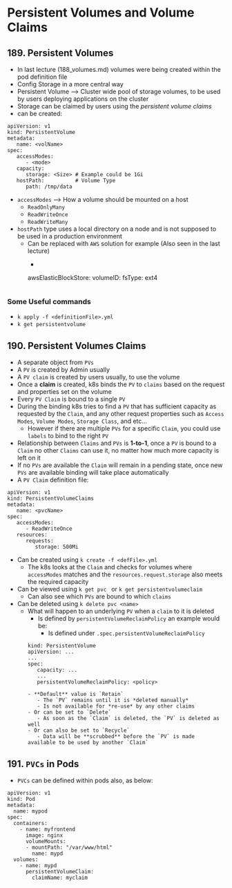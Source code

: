Persistent Volumes and Volume Claims
====================================

## 189. Persistent Volumes
- In last lecture (188_volumes.md) volumes were being created within the pod definition file
- Config Storage in a more central way
- Persistent Volume --> Cluster wide pool of storage volumes, to be used by users deploying applications on the cluster
- Storage can be claimed by users using the *persistent volume claims*
- can be created:
```
apiVersion: v1
kind: PersistentVolume
metadata:
   name: <volName>
spec:
   accessModes:
      - <mode>
   capacity:
      storage: <Size> # Example could be 1Gi
   hostPath:          # Volume Type
      path: /tmp/data
```

- `accessModes` --> How a volume should be mounted on a host
   - `ReadOnlyMany`
   - `ReadWriteOnce`
   - `ReadWriteMany`
- `hostPath` type uses a local directory on a node and is not supposed to be used in a production environment
   - Can be replaced with `AWS` solution for example (Also seen in the last lecture)
      - ```
      awsElasticBlockStore:
         volumeID: <volume-id>
         fsType: ext4
      ```

### Some Useful commands
- `k apply -f <definitionFile>.yml`
- `k get persistentvolume`

## 190. Persistent Volumes Claims
- A separate object from `PVs`
- A `PV` is created by Admin usually
- A `PV claim` is created by users usually, to use the volume
- Once a **claim** is created, k8s binds the `PV` to `claims` based on the request and properties set on the volume
- Every `PV Claim` is bound to a single `PV`
- During the binding k8s tries to find a `PV` that has sufficient capacity as requested by the `Claim`, and any other request properties such as `Access Modes`, `Volume Modes`, `Storage Class`, and etc...
   - However if there are multiple `PVs` for a specific `Claim`, you could use `labels` to bind to the right `PV`
- Relationship between `Claims` and `PVs` is **1-to-1**, once a `PV` is bound to a `Claim` no other `Claims` can use it, no matter how much more capacity is left on it
- If no `PVs` are available the `Claim` will remain in a pending state, once new `PVs` are available binding will take place automatically
- A `PV Claim` definition file:
```
apiVersion: v1
kind: PersistentVolumeClaims
metadata:
   name: <pvcName>
spec:
   accessModes:
      - ReadWriteOnce
   resources:
      requests:
         storage: 500Mi
```

- Can be created using `k create -f <defFile>.yml`
   - The k8s looks at the `Claim` and checks for volumes where `accessModes` matches and the `resources.request.storage` also meets the required capacity
- Can be viewed using `k get pvc ` or `k get persistentvolumeclaim`
   - Can also see which `PVs` are bound to which `claims`
- Can be deleted using `k delete pvc <name>`
   - What will happen to an underlying `PV` when a `claim` to it is deleted
      - Is defined by `persistentVolumeReclaimPolicy` an example would be:
         - Is defined under `.spec.persistentVolumeReclaimPolicy`
      ```
      kind: PersistentVolume
      apiVersion: ...
      ...
      spec:
         capacity: ...
         ...
         persistentVolumeReclaimPolicy: <policy>
      ```
         - **Default** value is `Retain`
            - The `PV` remains until it is *deleted manually*
            - Is not available for *re-use* by any other claims
         - Or can be set to `Delete`
            - As soon as the `Claim` is deleted, the `PV` is deleted as well
         - Or can also be set to `Recycle`
            - Data will be **scrubbed** before the `PV` is made available to be used by another `Claim`

## 191. `PVCs` in Pods
- `PVCs` can be defined within pods also, as below:
```
apiVersion: v1
kind: Pod
metadata:
  name: mypod
spec:
  containers:
    - name: myfrontend
      image: nginx
      volumeMounts:
      - mountPath: "/var/www/html"
        name: mypd
  volumes:
    - name: mypd
      persistentVolumeClaim:
        claimName: myclaim
```
